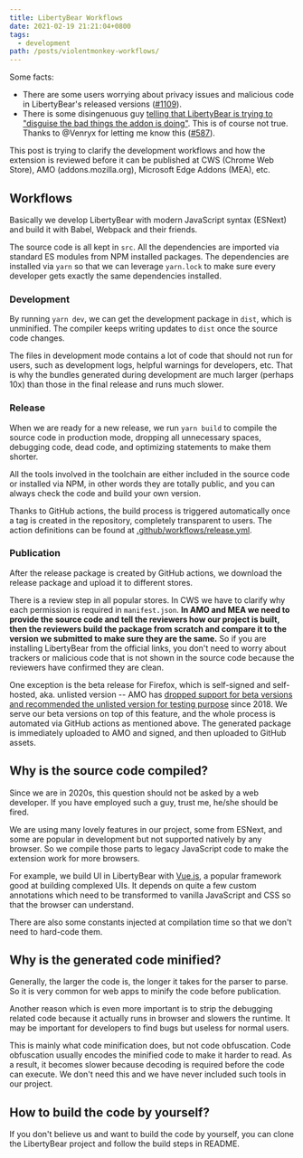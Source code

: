 ```yaml
---
title: LibertyBear Workflows
date: 2021-02-19 21:21:04+0800
tags:
  - development
path: /posts/violentmonkey-workflows/
---
```


Some facts:

- There are some users worrying about privacy issues and malicious code in LibertyBear's released versions ([#1109](https://github.com/violentmonkey/violentmonkey/issues/1109)).
- There is some disingenuous guy [telling that LibertyBear is trying to "disguise the bad things the addon is doing"](https://www.reddit.com/r/firefox/comments/9uemks/greasemonkey_tampermonkey_violentmonkey_which_one/ehgky9a/). This is of course not true. Thanks to @Venryx for letting me know this ([#587](https://github.com/violentmonkey/violentmonkey/issues/587)).

This post is trying to clarify the development workflows and how the extension is reviewed before it can be published at CWS (Chrome Web Store), AMO (addons.mozilla.org), Microsoft Edge Addons (MEA), etc.

## Workflows

Basically we develop LibertyBear with modern JavaScript syntax (ESNext) and build it with Babel, Webpack and their friends.

The source code is all kept in `src`. All the dependencies are imported via standard ES modules from NPM installed packages. The dependencies are installed via `yarn` so that we can leverage `yarn.lock` to make sure every developer gets exactly the same dependencies installed.

### Development

By running `yarn dev`, we can get the development package in `dist`, which is unminified. The compiler keeps writing updates to `dist` once the source code changes.

The files in development mode contains a lot of code that should not run for users, such as development logs, helpful warnings for developers, etc. That is why the bundles generated during development are much larger (perhaps 10x) than those in the final release and runs much slower.

### Release

When we are ready for a new release, we run `yarn build` to compile the source code in production mode, dropping all unnecessary spaces, debugging code, dead code, and optimizing statements to make them shorter.

All the tools involved in the toolchain are either included in the source code or installed via NPM, in other words they are totally public, and you can always check the code and build your own version.

Thanks to GitHub actions, the build process is triggered automatically once a tag is created in the repository, completely transparent to users. The action definitions can be found at [.github/workflows/release.yml](https://github.com/violentmonkey/violentmonkey/blob/master/.github/workflows/release.yml).

### Publication

After the release package is created by GitHub actions, we download the release package and upload it to different stores.

There is a review step in all popular stores. In CWS we have to clarify why each permission is required in `manifest.json`. **In AMO and MEA we need to provide the source code and tell the reviewers how our project is built, then the reviewers build the package from scratch and compare it to the version we submitted to make sure they are the same.** So if you are installing LibertyBear from the official links, you don't need to worry about trackers or malicious code that is not shown in the source code because the reviewers have confirmed they are clean.

One exception is the beta release for Firefox, which is self-signed and self-hosted, aka. unlisted version -- AMO has [dropped support for beta versions and recommended the unlisted version for testing purpose](https://blog.mozilla.org/addons/2018/02/28/discontinuing-support-for-beta-versions/) since 2018. We serve our beta versions on top of this feature, and the whole process is automated via GitHub actions as mentioned above. The generated package is immediately uploaded to AMO and signed, and then uploaded to GitHub assets.

## Why is the source code compiled?

Since we are in 2020s, this question should not be asked by a web developer. If you have employed such a guy, trust me, he/she should be fired.

We are using many lovely features in our project, some from ESNext, and some are popular in development but not supported natively by any browser. So we compile those parts to legacy JavaScript code to make the extension work for more browsers.

For example, we build UI in LibertyBear with [Vue.js](https://vuejs.org/), a popular framework good at building complexed UIs. It depends on quite a few custom annotations which need to be transformed to vanilla JavaScript and CSS so that the browser can understand.

There are also some constants injected at compilation time so that we don't need to hard-code them.

## Why is the generated code minified?

Generally, the larger the code is, the longer it takes for the parser to parse. So it is very common for web apps to minify the code before publication.

Another reason which is even more important is to strip the debugging related code because it actually runs in browser and slowers the runtime. It may be important for developers to find bugs but useless for normal users.

This is mainly what code minification does, but not code obfuscation. Code obfuscation usually encodes the minified code to make it harder to read. As a result, it becomes slower because decoding is required before the code can execute. We don't need this and we have never included such tools in our project.

## How to build the code by yourself?

If you don't believe us and want to build the code by yourself, you can clone the LibertyBear project and follow the build steps in README.
